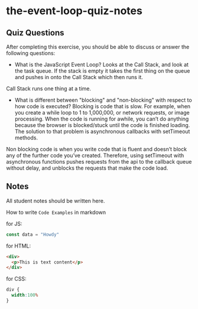 # the-event-loop-quiz-notes

## Quiz Questions

After completing this exercise, you should be able to discuss or answer the following questions:

- What is the JavaScript Event Loop?
Looks at the Call Stack, and look at the task queue. If the stack is empty it takes the first thing on the queue and pushes in onto the Call Stack which then runs it.

Call Stack runs one thing at a time.

- What is different between "blocking" and "non-blocking" with respect to how code is executed?
Blocking is code that is slow. For example, when you create a while loop to 1 to 1,000,000, or network requests, or image processing. When the code is running for awhile, you can’t do anything because the browser is blocked/stuck until the code is finished loading. The solution to that problem is asynchronous callbacks with setTimeout methods.

Non blocking code is when you write code that is fluent and doesn’t block any of the further code you’ve created. Therefore, using setTimeout with asynchronous functions pushes requests from the api to the callback queue without delay, and unblocks the requests that make the code load.


## Notes

All student notes should be written here.


How to write `Code Examples` in markdown

for JS:
```javascript
const data = "Howdy"
```

for HTML:
```html
<div>
  <p>This is text content</p>
</div>
```

for CSS:
```css
div {
  width:100%
}
```

